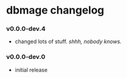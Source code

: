 
# dbmage changelog

### v0.0.0-dev.4

- changed lots of stuff. *shhh, nobody knows.*

### v0.0.0-dev.0

- initial release
